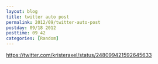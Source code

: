```yaml
---
layout: blog
title: twitter auto post
permalink: 2012/09/twitter-auto-post
postday: 09/18 2012
posttime: 09_42
categories: [Random]
---
```


<a href='https://twitter.com/intent/tweet?in_reply_to=248099421592645633' target='_blank'>https://twitter.com/kristeraxel/status/248099421592645633</a>


